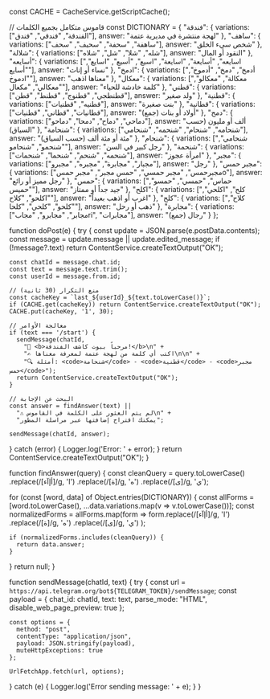 
const CACHE = CacheService.getScriptCache();

// قاموس متكامل بجميع الكلمات
const DICTIONARY = {
  "فندقة": {
    variations: ["الفندقة", "فندقي", "فندق"],
    answer: "لهجة منتشرة في مديرية عتمة"
  },
  "ساهف": {
    variations: ["ساهفة", "سحفة", "سحيف", "سحف"],
    answer: "شخص سيء الخلق"
  },
  "شلالة": {
    variations: ["شله", "شلا", "شل", "شلاه"],
    answer: "النقود أو المال"
  },
  "أسايعه": {
    variations: ["اسايعه", "أسايعة", "اسايعة", "اسيع", "أسيع", "اسايع", "أسايع"],
    answer: "نساء أو إناث"
  },
  "ادمخ": {
    variations: ["أدمخ", "دمخ", "أدموخ", "ادموخ"],
    answer: "معناها اذهب"
  },
  "معكال": {
    variations: ["معكالة", "معكالو", "معكالي", "مكعال"],
    answer: "كلمة خادشة للحياء"
  },
  "قطني": {
    variations: ["قطنطجي", "قطنوج", "قطنط", "قطن"],
    answer: "ولد صغير"
  },
  "قطنية": {
    variations: ["قطنيه", "قطنيات"],
    answer: "بنت صغيرة"
  },
  "قطانية": {
    variations: ["قطانيات", "قطاني", "قطنيات"],
    answer: "أولاد أو بنات (جمع)"
  },
  "دمح": {
    variations: ["دماحي", "دماح", "دمحا", "دماحو"],
    answer: "ألف أو مليون (حسب السياق)"
  },
  "شنحامة": {
    variations: ["شنحامه", "شنحام", "شنحمه", "شنحامي"],
    answer: "مئة أو مئة ألف (حسب السياق)"
  },
  "شنحام": {
    variations: ["شنحامي", "شنحمو", "شنحامو"],
    answer: "رجل كبير في السن"
  },
  "شنحمة": {
    variations: ["شنحمه", "شنحم", "شنحما", "شنحمات"],
    answer: "امرأة عجوز"
  },
  "مجبر": {
    variations: ["مجبار", "مجابرة", "مجبره", "مجبرو"],
    answer: "رجل"
  },
  "مجبر حمس": {
    variations: ["مجبرحمس", "مجبر حمسي", "حمس مجبر", "مجبر حمسo"],
    answer: "رجل مميز أو رائع"
  },
  "حمس": {
    variations: ["حماس", "حمسي", "حمسو", "حميس"],
    answer: "جيد جداً أو ممتاز"
  },
  "اكلح": {
    variations: ["كلح", "اكلحي", "اكلحو", "كلاح"],
    answer: "اغرب أو اذهب بعيداً"
  },
  "كلح": {
    variations: ["كلاح", "كلحو", "كلحي", "كلحا"],
    answer: "ذهب أو رحل"
  },
  "مجابرة": {
    variations: ["مجابر", "مجابرو", "مجابri", "مجابرات"],
    answer: "رجال (جمع)"
  }
};

function doPost(e) {
  try {
    const update = JSON.parse(e.postData.contents);
    const message = update.message || update.edited_message;
    if (!message?.text) return ContentService.createTextOutput("OK");
    
    const chatId = message.chat.id;
    const text = message.text.trim();
    const userId = message.from.id;

    // منع التكرار (30 ثانية)
    const cacheKey = `last_${userId}_${text.toLowerCase()}`;
    if (CACHE.get(cacheKey)) return ContentService.createTextOutput("OK");
    CACHE.put(cacheKey, '1', 30);

    // معالجة الأوامر
    if (text === '/start') {
      sendMessage(chatId, 
        "🏮 <b>مرحباً ببوت كاشف الفندقة!</b>\n" +
        "✍️ اكتب أي كلمة من لهجة عتمة لمعرفة معناها\n\n" +
        "🔍 أمثلة: <code>شنحامة</code> - <code>قطنية</code> - <code>مجبر حمس</code>");
      return ContentService.createTextOutput("OK");
    }

    // البحث عن الإجابة
    const answer = findAnswer(text) || 
      "⚠️ لم يتم العثور على الكلمة في القاموس\n" +
      "يمكنك اقتراح إضافتها عبر مراسلة المطور";
    
    sendMessage(chatId, answer);

  } catch (error) {
    Logger.log('Error: ' + error);
  }
  return ContentService.createTextOutput("OK");
}

function findAnswer(query) {
  const cleanQuery = query.toLowerCase()
    .replace(/[أإآء]/g, 'ا')
    .replace(/[ة]/g, 'ه')
    .replace(/[ى]/g, 'ي');
  
  for (const [word, data] of Object.entries(DICTIONARY)) {
    const allForms = [word.toLowerCase(), ...data.variations.map(v => v.toLowerCase())];
    const normalizedForms = allForms.map(form => 
      form.replace(/[أإآء]/g, 'ا')
          .replace(/[ة]/g, 'ه')
          .replace(/[ى]/g, 'ي')
    );
    
    if (normalizedForms.includes(cleanQuery)) {
      return data.answer;
    }
  }
  return null;
}

function sendMessage(chatId, text) {
  try {
    const url = `https://api.telegram.org/bot${TELEGRAM_TOKEN}/sendMessage`;
    const payload = {
      chat_id: chatId,
      text: text,
      parse_mode: "HTML",
      disable_web_page_preview: true
    };
    
    const options = {
      method: "post",
      contentType: "application/json",
      payload: JSON.stringify(payload),
      muteHttpExceptions: true
    };
    
    UrlFetchApp.fetch(url, options);
  } catch (e) {
    Logger.log('Error sending message: ' + e);
  }
}
